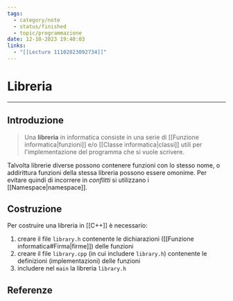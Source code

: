 ```yaml
---
tags:
  - category/note
  - status/finished
  - topic/programmazione
date: 12-10-2023 19:40:03
links:
  - "[[Lecture 11102023092734]]"
---
```

# Libreria
---
## Introduzione
> Una **libreria** in informatica consiste in una serie di [[Funzione informatica|funzioni]] e/o [[Classe informatica|classi]] utili per l'implementazione del programma che si vuole scrivere.

Talvolta librerie diverse possono contenere funzioni con lo stesso nome, o addirittura funzioni della stessa libreria possono essere omonime. Per evitare quindi di incorrere in _conflitti_ si utilizzano i [[Namespace|namespace]].

## Costruzione
Per costruire una libreria in [[C++]] è necessario:
1. creare il file `library.h` contenente le dichiarazioni ([[Funzione informatica#Firma|firme]]) delle funzioni
2. creare il file `library.cpp` (in cui includere `library.h`) contenente le definizioni (implementazioni) delle funzioni
3. includere nel `main` la libreria `library.h`

## Referenze